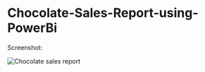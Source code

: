 # Chocolate-Sales-Report-using-PowerBi


Screenshot:


![Chocolate sales report](https://github.com/Shreya-Chinchane/Chocolate-Sales-Report-using-PowerBi/assets/53463113/e7ceda4e-d97c-4ce2-8f0d-a8be4409efc0)
